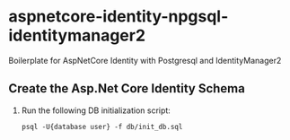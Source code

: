 # aspnetcore-identity-npgsql-identitymanager2
Boilerplate for AspNetCore Identity with Postgresql and IdentityManager2

## Create the Asp.Net Core Identity Schema

1. Run the following DB initialization script:

    `psql -U{database user} -f db/init_db.sql`